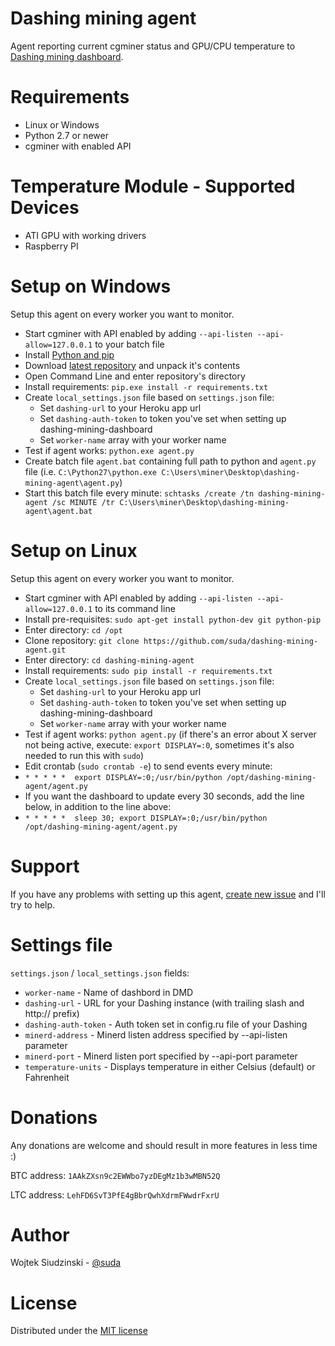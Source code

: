 Dashing mining agent
====================

Agent reporting current cgminer status and GPU/CPU temperature to [Dashing mining dashboard](https://github.com/suda/dashing-mining-dashboard).

Requirements
============

* Linux or Windows
* Python 2.7 or newer
* cgminer with enabled API

Temperature Module - Supported Devices
============

* ATI GPU with working drivers
* Raspberry PI

Setup on Windows
================

Setup this agent on every worker you want to monitor.

* Start cgminer with API enabled by adding `--api-listen --api-allow=127.0.0.1` to your batch file
* Install [Python and pip](http://www.aaronstannard.com/post/2012/08/17/How-to-Setup-a-Proper-Python-Environment-on-Windows.aspx)
* Download [latest repository](https://github.com/suda/dashing-mining-agent/archive/master.zip) and unpack it's contents
* Open Command Line and enter repository's directory
* Install requirements: `pip.exe install -r requirements.txt`
* Create `local_settings.json` file based on `settings.json` file:
  * Set `dashing-url` to your Heroku app url
  * Set `dashing-auth-token` to token you've set when setting up dashing-mining-dashboard
  * Set `worker-name` array with your worker name
* Test if agent works: `python.exe agent.py`
* Create batch file `agent.bat` containing full path to python and `agent.py` file (i.e. `C:\Python27\python.exe C:\Users\miner\Desktop\dashing-mining-agent\agent.py`)
* Start this batch file every minute: `schtasks /create /tn dashing-mining-agent /sc MINUTE /tr C:\Users\miner\Desktop\dashing-mining-agent\agent.bat`

Setup on Linux
==============

Setup this agent on every worker you want to monitor.

* Start cgminer with API enabled by adding `--api-listen --api-allow=127.0.0.1` to its command line
* Install pre-requisites: `sudo apt-get install python-dev git python-pip`
* Enter directory: `cd /opt`
* Clone repository: `git clone https://github.com/suda/dashing-mining-agent.git`
* Enter directory: `cd dashing-mining-agent`
* Install requirements: `sudo pip install -r requirements.txt`
* Create `local_settings.json` file based on `settings.json` file:
  * Set `dashing-url` to your Heroku app url
  * Set `dashing-auth-token` to token you've set when setting up dashing-mining-dashboard
  * Set `worker-name` array with your worker name
* Test if agent works: `python agent.py` (if there's an error about X server not being active, execute: `export DISPLAY=:0`, sometimes it's also needed to run this with `sudo`)
* Edit crontab (`sudo crontab -e`) to send events every minute:
* `* * * * *  export DISPLAY=:0;/usr/bin/python /opt/dashing-mining-agent/agent.py`
* If you want the dashboard to update every 30 seconds, add the line below, in addition to the line above:
* `* * * * *  sleep 30; export DISPLAY=:0;/usr/bin/python /opt/dashing-mining-agent/agent.py`

Support
=======

If you have any problems with setting up this agent, [create new issue](https://github.com/suda/dashing-mining-agent/issues/new) and I'll try to help.

Settings file
=============

`settings.json` / `local_settings.json` fields:

* `worker-name` - Name of dashbord in DMD
* `dashing-url` - URL for your Dashing instance (with trailing slash and http:// prefix)
* `dashing-auth-token` - Auth token set in config.ru file of your Dashing
* `minerd-address` - Minerd listen address specified by --api-listen parameter
* `minerd-port` - Minerd listen port specified by --api-port parameter
* `temperature-units` - Displays temperature in either Celsius (default) or Fahrenheit

Donations
========

Any donations are welcome and should result in more features in less time :)

BTC address: `1AAkZXsn9c2EWWbo7yzDEgMz1b3wMBN52Q`

LTC address: `LehFD6SvT3PfE4gBbrQwhXdrmFWwdrFxrU`

Author
======

Wojtek Siudzinski - [@suda](https://twitter.com/suda)

License
=======

Distributed under the [MIT license](https://github.com/suda/dashing-mining-agent/blob/master/LICENSE)
